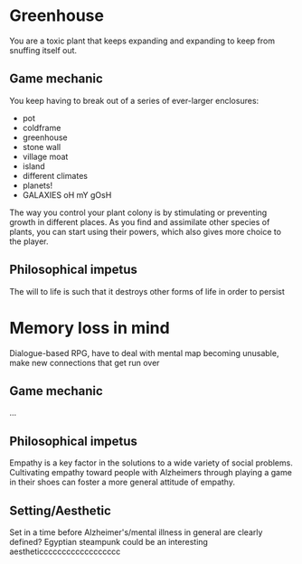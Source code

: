 # Greenhouse

You are a toxic plant that keeps expanding and expanding to keep from snuffing
itself out.

## Game mechanic

You keep having to break out of a series of ever-larger enclosures:
- pot
- coldframe
- greenhouse
- stone wall
- village moat
- island
- different climates
- planets!
- GALAXIES oH mY gOsH

The way you control your plant colony is by stimulating or preventing growth in
different places. As you find and assimilate other species of plants, you can
start using their powers, which also gives more choice to the player.

## Philosophical impetus

The will to life is such that it destroys other forms of life in order to persist

# Memory loss in mind

Dialogue-based RPG, have to deal with mental map becoming unusable, make new
connections that get run over

## Game mechanic

...

## Philosophical impetus

Empathy is a key factor in the solutions to a wide variety of social problems.
Cultivating empathy toward people with Alzheimers through playing a game in
their shoes can foster a more general attitude of empathy.

## Setting/Aesthetic

Set in a time before Alzheimer's/mental illness in general are clearly defined? Egyptian steampunk could be an interesting aestheticccccccccccccccccc

